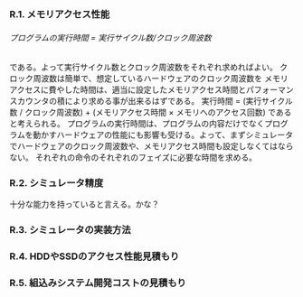 ### R.1. メモリアクセス性能
###### プログラムの実行時間 = 実行サイクル数/クロック周波数
である。よって実行サイクル数とクロック周波数をそれぞれ求めればよい。
クロック周波数は簡単で、想定しているハードウェアのクロック周波数を
メモリアクセスに費やした時間は、適当に設定したメモリアクセス時間とパフォーマンスカウンタの積により求める事が出来るはずである。
実行時間 = (実行サイクル数 / クロック周波数) + (メモリアクセス時間 × メモリへのアクセス回数)
であると考えられる。
プログラムの実行時間は、プログラムの内容だけでなくプログラムを動かすハードウェアの性能にも影響も受ける。よって、まずシミュレータでハードウェアのクロック周波数や、メモリアクセス時間も設定しなくてはならない。
それぞれの命令のそれぞれのフェイズに必要な時間を求める。

### R.2. シミュレータ精度
十分な能力を持っていると言える。かな？

### R.3. シミュレータの実装方法

### R.4. HDDやSSDのアクセス性能見積もり

### R.5. 組込みシステム開発コストの見積もり
